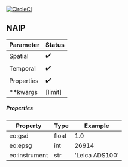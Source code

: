 [![CircleCI](https://circleci.com/gh/geospatial-jeff/cognition-datasources-naip.svg?style=svg)](https://circleci.com/gh/geospatial-jeff/cognition-datasources-naip)

## NAIP

| Parameter | Status |
| ----------| ------ |
| Spatial | :heavy_check_mark: |
| Temporal | :heavy_check_mark: |
| Properties | :heavy_check_mark: |
| **kwargs | [limit] |

##### Properties
| Property | Type | Example |
|--------------------------|-------|-------------|
| eo:gsd | float | 1.0 |
| eo:epsg | int | 26914 |
| eo:instrument | str | 'Leica ADS100' |
